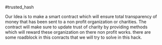 #trusted_hash

Our Idea is to make a smart contract which will ensure total transparency of money that has been sent to a non profit organization or charities. The contract will make sure to update trust of charity by providing methods which will reward these organization on there non profit works. there are some roadblock in this conracts that we will try to solve in this hack.

